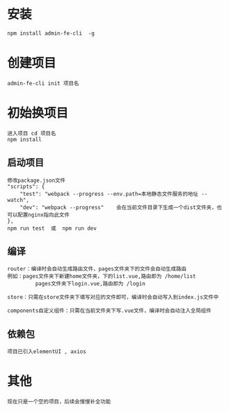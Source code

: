 # 安装
```
npm install admin-fe-cli  -g
```

# 创建项目
```
admin-fe-cli init 项目名
```

# 初始换项目
```
进入项目 cd 项目名
npm install
```
## 启动项目
```
修改package.json文件
"scripts": {
	"test": "webpack --progress --env.path=本地静态文件服务的地址 --watch",
	"dev": "webpack --progress"    会在当前文件目录下生成一个dist文件夹，也可以配置nginx指向此文件
},
npm run test  或  npm run dev
```

## 编译
```
router：编译时会自动生成路由文件，pages文件夹下的文件会自动生成路由
例如：pages文件夹下新建home文件夹，下的list.vue,路由即为 /home/list
		 pages文件夹下login.vue,路由即为 /login

store：只需在store文件夹下填写对应的文件即可，编译时会自动写入到index.js文件中

components自定义组件：只需在当前文件夹下写.vue文件，编译时会自动注入全局组件
```

## 依赖包
```
项目已引入elementUI , axios
```

# 其他
```
现在只是一个空的项目，后续会慢慢补全功能
```


